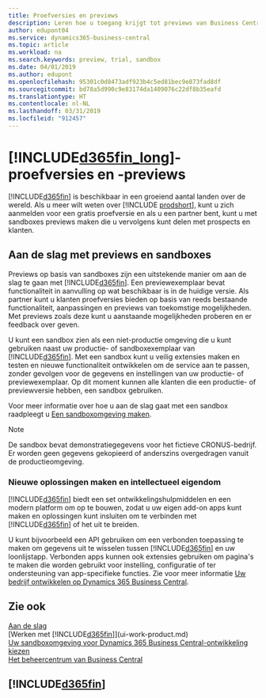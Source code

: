 ```yaml
---
title: Proefversies en previews
description: Leren hoe u toegang krijgt tot previews van Business Central.
author: edupont04
ms.service: dynamics365-business-central
ms.topic: article
ms.workload: na
ms.search.keywords: preview, trial, sandbox
ms.date: 04/01/2019
ms.author: edupont
ms.openlocfilehash: 95301c0d8473adf923b4c5ed81bec9e873fad8df
ms.sourcegitcommit: bd78a5d990c9e83174da1409076c22df8b35eafd
ms.translationtype: HT
ms.contentlocale: nl-NL
ms.lasthandoff: 03/31/2019
ms.locfileid: "912457"
---
```

# <a name="included365finlongincludesd365finlongmdmd-trials-and-previews"></a>[!INCLUDE[d365fin_long](includes/d365fin_long_md.md)]-proefversies en -previews

[!INCLUDE[d365fin](includes/d365fin_md.md)] is beschikbaar in een groeiend aantal landen over de wereld. Als u meer wilt weten over [!INCLUDE [prodshort](includes/prodshort.md)], kunt u zich aanmelden voor een gratis proefversie en als u een partner bent, kunt u met sandboxes previews maken die u vervolgens kunt delen met prospects en klanten.  

## <a name="getting-started-with-previews-and-sandboxes"></a>Aan de slag met previews en sandboxes

Previews op basis van sandboxes zijn een uitstekende manier om aan de slag te gaan met [!INCLUDE[d365fin](includes/d365fin_md.md)]. Een previewexemplaar bevat functionaliteit in aanvulling op wat beschikbaar is in de huidige versie. Als partner kunt u klanten proefversies bieden op basis van reeds bestaande functionaliteit, aanpassingen en previews van toekomstige mogelijkheden. Met previews zoals deze kunt u aanstaande mogelijkheden proberen en er feedback over geven.  

<!--To get started with a preview, go to [this page](https://go.microsoft.com/fwlink/?linkid=866045) and provide your work email address. To learn more about [!INCLUDE[d365fin](includes/d365fin_md.md)] and the capabilities it offers, refer to the documentation here on this site.-->

U kunt een sandbox zien als een niet-productie omgeving die u kunt gebruiken naast uw productie- of sandboxexemplaar van [!INCLUDE[d365fin](includes/d365fin_md.md)]. Met een sandbox kunt u veilig extensies maken en testen en nieuwe functionaliteit ontwikkelen om de service aan te passen, zonder gevolgen voor de gegevens en instellingen van uw productie- of previewexemplaar. Op dit moment kunnen alle klanten die een productie- of previewversie hebben, een sandbox gebruiken.

Voor meer informatie over hoe u aan de slag gaat met een sandbox raadpleegt u [Een sandboxomgeving maken](across-how-create-sandbox-environment.md).  

> [!NOTE]
> De sandbox bevat demonstratiegegevens voor het fictieve CRONUS-bedrijf. Er worden geen gegevens gekopieerd of anderszins overgedragen vanuit de productieomgeving.  

### <a name="building-new-solutions-and-intellectual-property"></a>Nieuwe oplossingen maken en intellectueel eigendom

[!INCLUDE[d365fin](includes/d365fin_md.md)] biedt een set ontwikkelingshulpmiddelen en een modern platform om op te bouwen, zodat u uw eigen add-on apps kunt maken en oplossingen kunt insluiten om te verbinden met [!INCLUDE[d365fin](includes/d365fin_md.md)] of het uit te breiden.  

U kunt bijvoorbeeld een API gebruiken om een verbonden toepassing te maken om gegevens uit te wisselen tussen [!INCLUDE[d365fin](includes/d365fin_md.md)] en uw loonlijstapp. Verbonden apps kunnen ook extensies gebruiken om pagina's te maken die worden gebruikt voor instelling, configuratie of ter ondersteuning van app-specifieke functies. Zie voor meer informatie [Uw bedrijf ontwikkelen op Dynamics 365 Business Central](/dynamics365/business-central/dev-itpro/developer/readiness/readiness-welcome).

## <a name="see-also"></a>Zie ook

[Aan de slag](product-get-started.md)  
[Werken met [!INCLUDE[d365fin](includes/d365fin_md.md)]](ui-work-product.md)  
[Uw sandboxomgeving voor Dynamics 365 Business Central-ontwikkeling kiezen](/dynamics365/business-central/dev-itpro/developer/devenv-sandbox-overview)  
[Het beheercentrum van Business Central](/dynamics365/business-central/dev-itpro/administration/tenant-admin-center)  

## [!INCLUDE[d365fin](includes/free_trial_md.md)]  
